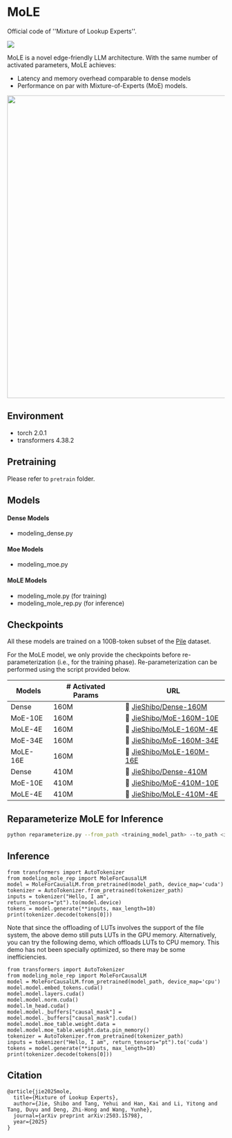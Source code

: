 # MoLE
Official code of ''Mixture of Lookup Experts''.

<p align="left">
<a href="https://arxiv.org/abs/2503.15798" alt="arXiv">
    <img src="https://img.shields.io/badge/arXiv-2503.15798-b31b1b.svg?style=flat" /></a>
</p>

MoLE is a novel edge-friendly LLM architecture. With the same number of activated parameters, MoLE achieves:
+ Latency and memory overhead comparable to dense models
+ Performance on par with Mixture-of-Experts (MoE) models.


<p align="center">
<img src="https://arxiv.org/html/2503.15798v1/x2.png" width="700">
</p>

## Environment
+ torch                     2.0.1
+ transformers              4.38.2

## Pretraining
Please refer to ```pretrain``` folder.

## Models
#### Dense Models
+ modeling_dense.py

#### Moe Models
+ modeling_moe.py
  
#### MoLE Models
+ modeling_mole.py (for training)
+ modeling_mole_rep.py (for inference)
  
## Checkpoints 
All these models are trained on a 100B-token subset of the [Pile](https://github.com/EleutherAI/the-pile) dataset.

For the MoLE model, we only provide the checkpoints before re-parameterization (i.e., for the training phase). Re-parameterization can be performed using the script provided below.

| Models | # Activated Params | URL |
| ----- | ----- | ---|
| Dense | 160M | 🤗 [JieShibo/Dense-160M](https://huggingface.co/JieShibo/Dense-160M) |
| MoE-10E | 160M | 🤗 [JieShibo/MoE-160M-10E](https://huggingface.co/JieShibo/MoE-160M-10E) |
| MoLE-4E | 160M | 🤗 [JieShibo/MoLE-160M-4E](https://huggingface.co/JieShibo/MoLE-160M-4E)|
| MoE-34E | 160M | 🤗 [JieShibo/MoE-160M-34E](https://huggingface.co/JieShibo/MoE-160M-34E) |
| MoLE-16E | 160M | 🤗 [JieShibo/MoLE-160M-16E](https://huggingface.co/JieShibo/MoLE-160M-16E)|
| Dense | 410M | 🤗 [JieShibo/Dense-410M](https://huggingface.co/JieShibo/Dense-410M) |
| MoE-10E | 410M | 🤗 [JieShibo/MoE-410M-10E](https://huggingface.co/JieShibo/MoE-410M-10E) |
| MoLE-4E | 410M | 🤗 [JieShibo/MoLE-410M-4E](https://huggingface.co/JieShibo/MoLE-410M-4E)|



## Reparameterize MoLE for Inference
```bash
python reparameterize.py --from_path <training_model_path> --to_path <inference_model_path>
```

## Inference
```python3
from transformers import AutoTokenizer
from modeling_mole_rep import MoleForCausalLM
model = MoleForCausalLM.from_pretrained(model_path, device_map='cuda')
tokenizer = AutoTokenizer.from_pretrained(tokenizer_path)
inputs = tokenizer("Hello, I am", return_tensors="pt").to(model.device)
tokens = model.generate(**inputs, max_length=10)
print(tokenizer.decode(tokens[0]))
```

Note that since the offloading of LUTs involves the support of the file system, the above demo still puts LUTs in the GPU memory. Alternatively, you can try the following demo, which offloads LUTs to CPU memory. This demo has not been specially optimized, so there may be some inefficiencies.
```python3
from transformers import AutoTokenizer
from modeling_mole_rep import MoleForCausalLM
model = MoleForCausalLM.from_pretrained(model_path, device_map='cpu')
model.model.embed_tokens.cuda()
model.model.layers.cuda()
model.model.norm.cuda()
model.lm_head.cuda()
model.model._buffers["causal_mask"] = model.model._buffers["causal_mask"].cuda()
model.model.moe_table.weight.data = model.model.moe_table.weight.data.pin_memory()
tokenizer = AutoTokenizer.from_pretrained(tokenizer_path)
inputs = tokenizer("Hello, I am", return_tensors="pt").to('cuda')
tokens = model.generate(**inputs, max_length=10)
print(tokenizer.decode(tokens[0]))
```

## Citation

```
@article{jie2025mole,
  title={Mixture of Lookup Experts},
  author={Jie, Shibo and Tang, Yehui and Han, Kai and Li, Yitong and Tang, Duyu and Deng, Zhi-Hong and Wang, Yunhe},
  journal={arXiv preprint arXiv:2503.15798},
  year={2025}
}
```
